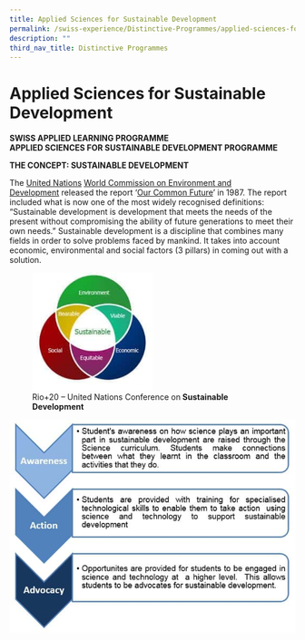 ```yaml
---
title: Applied Sciences for Sustainable Development
permalink: /swiss-experience/Distinctive-Programmes/applied-sciences-for-substainable-development/
description: ""
third_nav_title: Distinctive Programmes
---
```

# Applied Sciences for Sustainable Development

**SWISS APPLIED LEARNING PROGRAMME<br>APPLIED SCIENCES FOR SUSTAINABLE DEVELOPMENT PROGRAMME**

**THE CONCEPT: SUSTAINABLE DEVELOPMENT**

The [United Nations](http://en.wikipedia.org/wiki/United_Nations) [World Commission on Environment and Development](http://en.wikipedia.org/wiki/World_Commission_on_Environment_and_Development) released the report ‘[Our Common Future](http://en.wikipedia.org/wiki/Our_Common_Future)’ in 1987. The report included what is now one of the most widely recognised definitions: “Sustainable development is development that meets the needs of the present without compromising the ability of future generations to meet their own needs.” Sustainable development is a discipline that combines many fields in order to solve problems faced by mankind. It takes into account economic, environmental and social factors (3 pillars) in coming out with a solution.

<figure>
	<img src="/images/Swiss%20Experience/Distinctive%20Programmes/ALP_Figure1.jpg"
     style="width:50%">
<figcaption>
	Rio+20 – United Nations Conference on<strong>  Sustainable Development</strong>
	</figcaption>
</figure>

![](/images/Swiss%20Experience/Distinctive%20Programmes/ALP_Figure2.jpg)
